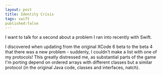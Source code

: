 ```yaml
---
layout: post
title: Identity Crisis
tags: swift
published:false
---
```


I want to talk for a second about a problem I ran into recently with Swift.

I discovered when updating from the original XCode 6 beta to the beta 4 that there was a new problem - suddenly, I couldn't make a list with one of my protocols! This greatly distressed me, as substantial parts of the game I'm porting depend on ordered arrays with different classes but a similar protocol (in the original Java code, classes and interfaces, natch).
